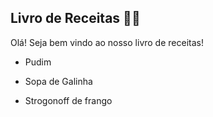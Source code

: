 ## **Livro** de Receitas :woman_cook:

Olá! Seja bem vindo ao nosso livro de receitas! 

- Pudim

- Sopa de Galinha

- Strogonoff de frango

  
